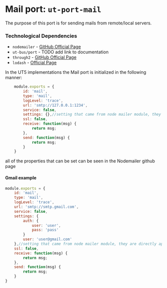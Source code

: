 # **Mail port:** `ut-port-mail` #
The purpose of this port is for sending mails from remote/local servers.

### **Technological Dependencies** ###

 - `nodemailer` - [GitHub Official Page](https://github.com/andris9/Nodemailer)
 - `ut-bus/port` - TODO add link to documentation
 - `through2` - [GitHub Official Page](https://github.com/rvagg/through2)
 - `lodash` - [Official Page](https://lodash.com/)

In the UT5 implementations the Mail port is initialized in the following manner:

```javascript
    module.exports = {
        id: 'mail',
        type: 'mail',
        logLevel: 'trace',
        url: 'smtp://127.0.0.1:1234',
        service: false,
        settings: {},//setting that came from node mailer module, they are directly applied
        ssl: false,
        receive: function(msg) {
            return msg;
        },
        send: function(msg) {
            return msg;
        }
    }
```

all of the properties that can be set can be seen in the Nodemailer github page

#### **Gmail example** ####

```javascript
module.exports = {
    id: 'mail',
    type: 'mail',
    logLevel: 'trace',
    url: 'smtp://smtp.gmail.com',
    service: false,
    settings: {
        auth: {
            user: 'user',
            pass: 'pass'
        }
        user: 'user@gmail.com'
    },//setting that came from node mailer module, they are directly applied
    ssl: false,
    receive: function(msg) {
        return msg;
    },
    send: function(msg) {
        return msg;
    }
}
```
